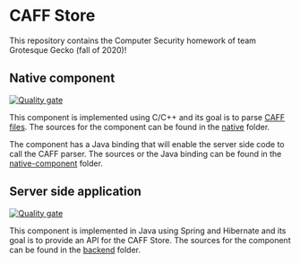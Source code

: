 # CAFF Store

This repository contains the Computer Security homework of team Grotesque Gecko (fall of 2020)!

## Native component

[![Quality gate](https://sonarcloud.io/api/project_badges/quality_gate?project=as3810t_COMPSEC-HW-GROTESQUE-GECKO-native)](https://sonarcloud.io/dashboard?id=as3810t_COMPSEC-HW-GROTESQUE-GECKO-native)

This component is implemented using C/C++ and its goal is to parse [CAFF files](https://www.crysys.hu/downloads/vihima06/2020/CAFF.txt). The sources for the component can be found in the [native](https://github.com/as3810t/COMPSEC-HW-GROTESQUE-GECKO/tree/main/native) folder.

The component has a Java binding that will enable the server side code to call the CAFF parser. The sources or the Java binding can be found in the [native-component](https://github.com/as3810t/COMPSEC-HW-GROTESQUE-GECKO/tree/main/native-component) folder.

## Server side application

[![Quality gate](https://sonarcloud.io/api/project_badges/quality_gate?project=as3810t_COMPSEC-HW-GROTESQUE-GECKO-client)](https://sonarcloud.io/dashboard?id=as3810t_COMPSEC-HW-GROTESQUE-GECKO-client)

This component is implemented in Java using Spring and Hibernate and its goal is to provide an API for the CAFF Store. The sources for the component can be found in the [backend](https://github.com/as3810t/COMPSEC-HW-GROTESQUE-GECKO/tree/main/backend) folder. 

